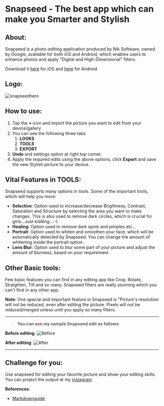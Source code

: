 # Snapseed - The best app which can make you Smarter and Stylish

## About:
Snapseed is a photo-editing application produced by Nik Software, owned by Google, available for both iOS and Android, which enables users to enhance photos and apply "Digital and High-Dimensional" filters. 

Download it [here](https://apps.apple.com/us/app/snapseed/id439438619) for iOS and [here](https://play.google.com/store/apps/details?id=com.niksoftware.snapseed&hl=en_US) for Android 

## Logo:
![snapseedhero](https://tr2.cbsistatic.com/hub/i/r/2017/06/27/a8c9dffc-6902-4f5b-99bc-83c0f12007ab/resize/1200x/33ae27ebbc178931bb1a341c38c74011/snapseedhero.jpg "Snapseed")

## How to use:
1. Tap the **+** icon and import the picture you want to edit from your device/gallery
2. You can see the following three tabs
    1. **LOOKS**
    2. **TOOLS**
    3. **EXPORT**
3. **Undo** and settings option at right top corner.
4. Apply the required edits using the above options, click **Export** and save the new Stylish picture to your device.
  
## Vital Features in TOOLS:
Snapseed supports many options in tools. Some of the important tools, which will help you more:
- **Selective**: Option used to increase/decrease Brightness, Contrast, Saturation and Structure by selecting the area you want to make changes. This is also used to remove dark circles, which is crucial for girls...Just kidding...:-)
- **Healing**: Option used to remove dark spots and pimples etc...
- **Portrait**: Option used to whiten and smoothen your face, which will be automatically detected by Snapseed. You can change the amount of whitening inside the portrait option.
- **Lens Blur**: Option used to blur some part of your picture and adjust the amount of blurness, based on your requirement.

## Other Basic tools:
Few basic features you can find in any editing app like Crop, Rotate, Straighten, Tilt and so many. Snapseed filters are really stunning which you can't find in any other app.

**Note**: One special and important feature in Snapseed is "Picture's resolution will not be reduced, even after editing the picture. Pixels will not be reduced/merged unless until you apply so many filters.
***


  > **You can see my sample Snapseed edit as follows**

**Before editing**: 
![Before](https://github.com/prasu93/Snapseed/blob/master/20190801121854_IMG_4020.JPG.jpg)

**After editing**: 
![After](https://github.com/prasu93/Snapseed/blob/master/unnamed.jpg)

***

## Challenge for you:
Use snapseed for editing your favorite picture and show your editing skills. You can project the output at my [instagram](https://www.instagram.com/cherry_prasanna/)

**References**:
- [Markdownguide](https://www.markdownguide.org)

